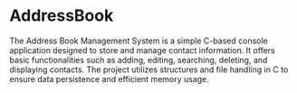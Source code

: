 # AddressBook
The Address Book Management System is a simple C-based console application designed to store and manage contact information. It offers basic functionalities such as adding, editing, searching, deleting, and displaying contacts. The project utilizes structures and file handling in C to ensure data persistence and efficient memory usage.
